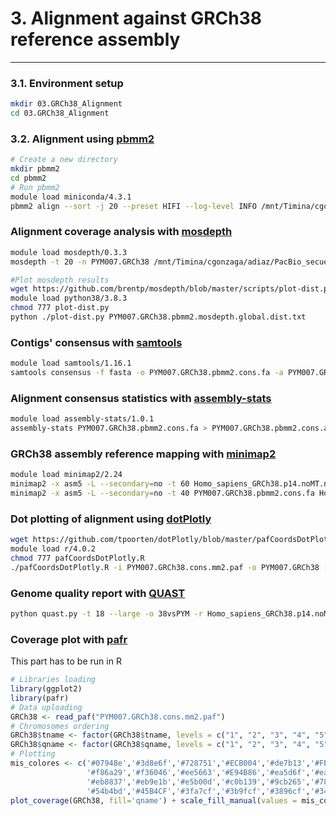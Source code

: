 # 3. Alignment against GRCh38 reference assembly
***

### 3.1. Environment setup
```bash
mkdir 03.GRCh38_Alignment
cd 03.GRCh38_Alignment
```

### 3.2. Alignment using [pbmm2](https://github.com/PacificBiosciences/pbmm2)
```bash
# Create a new directory
mkdir pbmm2
cd pbmm2
# Run pbmm2
module load miniconda/4.3.1
pbmm2 align --sort -j 20 --preset HIFI --log-level INFO /mnt/Timina/cgonzaga/resources/GRCh38.14/Homo_sapiens_GRCh38.p14.noMT.names.fasta /mnt/Timina/cgonzaga/adiaz/PacBio_secuencias/PYM007/02.Trimming/PYM007_reads.filt.fastq.gz PYM007.GRCh38.pbmm2.bam
```

### Alignment coverage analysis with [mosdepth](https://github.com/brentp/mosdepth)
```bash
module load mosdepth/0.3.3 
mosdepth -t 20 -n PYM007.GRCh38 /mnt/Timina/cgonzaga/adiaz/PacBio_secuencias/PYM007/03.GRCh38_Alignment/pbmm2/PYM007.GRCh38.pbmm2.bam
```
```bash
#Plot mosdepth results
wget https://github.com/brentp/mosdepth/blob/master/scripts/plot-dist.py 
module load python38/3.8.3
chmod 777 plot-dist.py
python ./plot-dist.py PYM007.GRCh38.pbmm2.mosdepth.global.dist.txt
```
### Contigs' consensus with [samtools](https://github.com/samtools/samtools)
```bash
module load samtools/1.16.1 
samtools consensus -f fasta -o PYM007.GRCh38.pbmm2.cons.fa -a PYM007.GRCh38.pbmm2.bam
```
### Alignment consensus statistics with [assembly-stats](https://github.com/sanger-pathogens/assembly-stats)
```bash
module load assembly-stats/1.0.1
assembly-stats PYM007.GRCh38.pbmm2.cons.fa > PYM007.GRCh38.pbmm2.cons.assemblystats
```
### GRCh38 assembly reference mapping with [minimap2](https://github.com/lh3/minimap2)
```bash
module load minimap2/2.24
minimap2 -x asm5 -L --secondary=no -t 60 Homo_sapiens_GRCh38.p14.noMT.names.fasta PYM007.GRCh38.pbmm2.cons.fa > PYM007.GRCh38.cons.mm2.paf
minimap2 -x asm5 -L --secondary=no -t 40 PYM007.GRCh38.pbmm2.cons.fa Homo_sapiens_GRCh38.p14.noMT.names.fasta > GRCh38.PYM007.mm2.paf
```
### Dot plotting of alignment using [dotPlotly](https://github.com/tpoorten/dotPlotly)
```bash
wget https://github.com/tpoorten/dotPlotly/blob/master/pafCoordsDotPlotly.R
module load r/4.0.2
chmod 777 pafCoordsDotPlotly.R
./pafCoordsDotPlotly.R -i PYM007.GRCh38.cons.mm2.paf -o PYM007.GRCh38 -s -t -l -x
```
### Genome quality report with [QUAST](https://quast.sourceforge.net/)
```bash
python quast.py -t 18 --large -o 38vsPYM -r Homo_sapiens_GRCh38.p14.noMT.names.fasta PYM007.GRCh38.pbmm2.cons.fa
```
### Coverage plot with [pafr](https://cran.r-project.org/web/packages/pafr/vignettes/Introduction_to_pafr.html)
This part has to be run in R
```R
# Libraries loading
library(ggplot2)
library(pafr)
# Data uploading
GRCh38 <- read_paf("PYM007.GRCh38.cons.mm2.paf") 
# Chromosomes ordering
GRCh38$tname <- factor(GRCh38$tname, levels = c("1", "2", "3", "4", "5", "6", "7", "8", "9", "10", "11", "12", "13", "14", "15", "16", "17", "18", "19", "20", "21", "22", "X", "Y"))
GRCh38$qname <- factor(GRCh38$qname, levels = c("1", "2", "3", "4", "5", "6", "7", "8", "9", "10", "11", "12", "13", "14", "15", "16", "17", "18", "19", "20", "21", "22", "X", "Y"))
# Plotting
mis_colores <- c('#07948e','#3d8e6f','#728751','#ECB004','#de7b13','#FE7701',
                 '#f86a29','#f36046','#ee5663','#E94B86','#ea5d6f','#ea7353',
                 '#eb8837','#eb9e1b','#e5b00d','#c0b139','#9cb265','#78b391',
                 '#54b4bd','#45B4CF','#3fa7cf','#3b9fcf','#3896cf','#348ecf')
plot_coverage(GRCh38, fill='qname') + scale_fill_manual(values = mis_colores) 
```

